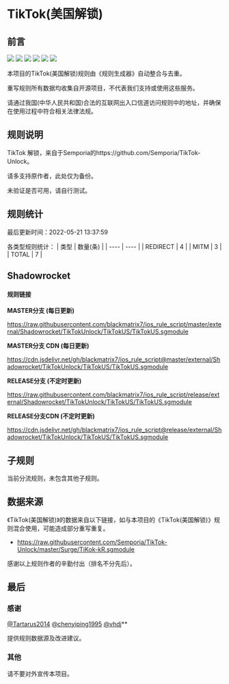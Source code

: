 # TikTok(美国解锁)

## 前言

![](https://shields.io/badge/-移除重复规则-ff69b4) ![](https://shields.io/badge/-DOMAIN与DOMAIN--SUFFIX合并-green) ![](https://shields.io/badge/-DOMAIN与DOMAIN--KEYWORD合并-9cf) ![](https://shields.io/badge/-IP--CIDR(6)合并-blueviolet) ![](https://shields.io/badge/-MITM--HOSTNAME合并-brightgreen) ![](https://shields.io/badge/-正则推导HOSTNAME-033da7) 

本项目的TikTok(美国解锁)规则由《规则生成器》自动整合与去重。

重写规则所有数据均收集自开源项目，不代表我们支持或使用这些服务。

请通过我国(中华人民共和国)合法的互联网出入口信道访问规则中的地址，并确保在使用过程中符合相关法律法规。
## 规则说明
TikTok 解锁，来自于Semporia的https://github.com/Semporia/TikTok-Unlock。

请多支持原作者，此处仅为备份。

未验证是否可用，请自行测试。

## 规则统计

最后更新时间：2022-05-21 13:37:59

各类型规则统计：
| 类型 | 数量(条)  | 
| ---- | ----  |
| REDIRECT | 4  | 
| MITM | 3  | 
| TOTAL | 7  | 


## Shadowrocket 

#### 规则链接
**MASTER分支 (每日更新)**

https://raw.githubusercontent.com/blackmatrix7/ios_rule_script/master/external/Shadowrocket/TikTokUnlock/TikTokUS/TikTokUS.sgmodule

**MASTER分支 CDN (每日更新)**

https://cdn.jsdelivr.net/gh/blackmatrix7/ios_rule_script@master/external/Shadowrocket/TikTokUnlock/TikTokUS/TikTokUS.sgmodule

**RELEASE分支 (不定时更新)**

https://raw.githubusercontent.com/blackmatrix7/ios_rule_script/release/external/Shadowrocket/TikTokUnlock/TikTokUS/TikTokUS.sgmodule

**RELEASE分支CDN (不定时更新)**

https://cdn.jsdelivr.net/gh/blackmatrix7/ios_rule_script@release/external/Shadowrocket/TikTokUnlock/TikTokUS/TikTokUS.sgmodule

## 子规则

当前分流规则，未包含其他子规则。


## 数据来源

《TikTok(美国解锁)》的数据来自以下链接，如与本项目的《TikTok(美国解锁)》规则混合使用，可能造成部分重写重复。

- https://raw.githubusercontent.com/Semporia/TikTok-Unlock/master/Surge/TiKok-kR.sgmodule


感谢以上规则作者的辛勤付出（排名不分先后）。

## 最后

### 感谢

[@Tartarus2014](https://github.com/Tartarus2014)  [@chenyiping1995](https://github.com/chenyiping1995) [@vhdj](https://github.com/vhdj)**

提供规则数据源及改进建议。

### 其他

请不要对外宣传本项目。